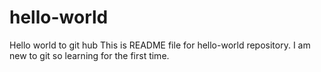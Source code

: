 # hello-world
Hello world to git hub
This is README file for hello-world repository.
I am new to git so learning for the first time. 
